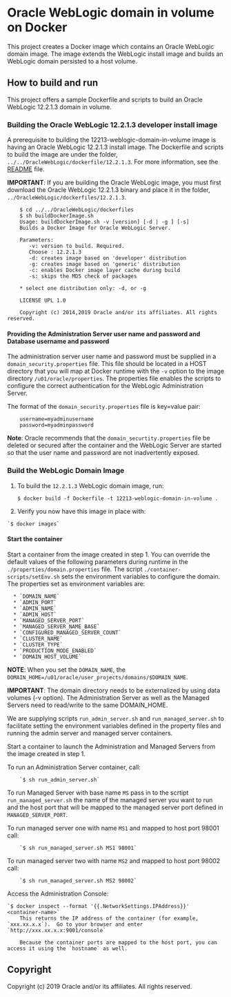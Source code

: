 Oracle WebLogic domain in volume on Docker
========================================================
This project creates a Docker image which contains an Oracle WebLogic domain image. The image extends the WebLogic install image and builds an WebLogic domain persisted to a host volume.

## How to build and run
This project offers a sample Dockerfile and scripts to build an Oracle WebLogic 12.2.1.3 domain in volume. 

### Building the Oracle WebLogic 12.2.1.3 developer install image
A prerequisite to building the 12213-weblogic-domain-in-volume image is having an Oracle WebLogic 12.2.1.3 install image. The Dockerfile and scripts to build the image are under the folder, `../../OracleWebLogic/dockerfile/12.2.1.3`. For more information, see the [README](../../OracleWebLogic/dockerfile/12.2.1.3/README.md) file.

**IMPORTANT**: If you are building the Oracle WebLogic image, you must first download the Oracle WebLogic 12.2.1.3 binary and place it in the folder, `../OracleWebLogic/dockerfiles/12.2.1.3`.

        $ cd ../../OracleWebLogic/dockerfiles
        $ sh buildDockerImage.sh
        Usage: buildDockerImage.sh -v [version] [-d | -g ] [-s]
        Builds a Docker Image for Oracle WebLogic Server.

        Parameters:
           -v: version to build. Required.
           Choose : 12.2.1.3
           -d: creates image based on 'developer' distribution
           -g: creates image based on 'generic' distribution
           -c: enables Docker image layer cache during build
           -s: skips the MD5 check of packages

        * select one distribution only: -d, or -g

        LICENSE UPL 1.0

        Copyright (c) 2014,2019 Oracle and/or its affiliates. All rights reserved.

#### Providing the Administration Server user name and password and Database username and password
The administration server user name and password must be supplied in a `domain_security.properties` file. This file should be located in a HOST directory that you will map at Docker runtime with the `-v` option to the image directory `/u01/oracle/properties`. The properties file enables the scripts to configure the correct authentication for the WebLogic Administration Server.

The format of the `domain_security.properties` file is key=value pair:

        username=myadminusername
        password=myadminpassword

**Note**: Oracle recommends that the `domain_securtity.properties` file be deleted or secured after the container and the WebLogic Server are started so that the user name and password are not inadvertently exposed.

### Build the WebLogic Domain Image

  1. To build the `12.2.1.3` WebLogic domain image, run:

        `$ docker build -f Dockerfile -t 12213-weblogic-domain-in-volume .`

  2. Verify you now have this image in place with:

	`$ docker images`

#### Start the container
Start a container from the image created in step 1.
You can override the default values of the following parameters during runtime in the `./properties/domain.properties` file. The script `./container-scripts/setEnv.sh` sets the environment variables to configure the domain. The properties set as environment variables are:

      * `DOMAIN_NAME`
      * `ADMIN_PORT`
      * `ADMIN_NAME`
      * `ADMIN_HOST`
      * `MANAGED_SERVER_PORT`
      * `MANAGED_SERVER_NAME_BASE`
      * `CONFIGURED_MANAGED_SERVER_COUNT`
      * `CLUSTER_NAME`
      * `CLUSTER_TYPE`
      * `PRODUCTION_MODE_ENABLED`
      * `DOMAIN_HOST_VOLUME`

**NOTE**: When you set the `DOMAIN_NAME`, the `DOMAIN_HOME=/u01/oracle/user_projects/domains/$DOMAIN_NAME`. 

**IMPORTANT**: The domain directory needs to be externalized by using data volumes (-v option). The Administration Server as well as the Managed Servers need to read/write to the same DOMAIN_HOME.

We are supplying scripts `run_admin_server.sh` and `run_managed_server.sh` to facilitate setting the environment variables defined in the property files and running the admin server and managed server containers.

  Start a container to launch the Administration and Managed Servers from the image created in step 1.

  To run an Administration Server container, call:

        `$ sh run_admin_server.sh`

  To run Managed Server with base name `MS` pass in to the scrtipt `run_managed_server.sh` the name of the managed server you want to run and the host port that will be mapped to the managed server port defined in `MANAGED_SERVER_PORT`. 

  To run managed server one with name `MS1` and mapped to host port 98001 call:

        `$ sh run_managed_server.sh MS1 98001`

  To run managed server two with name `MS2` and mapped to host port 98002 call:

        `$ sh run_managed_server.sh MS2 98002`

  Access the Administration Console:

	`$ docker inspect --format '{{.NetworkSettings.IPAddress}}' <container-name>`
        This returns the IP address of the container (for example, `xxx.xx.x.x`).  Go to your browser and enter `http://xxx.xx.x.x:9001/console`

        Because the container ports are mapped to the host port, you can access it using the `hostname` as well.


## Copyright
Copyright (c) 2019 Oracle and/or its affiliates. All rights reserved.
